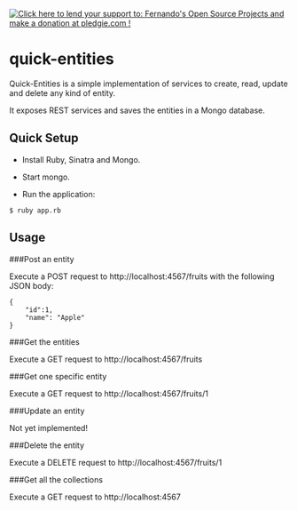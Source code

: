 <a href='https://pledgie.com/campaigns/26743'><img alt='Click here to lend your support to: Fernando&#x27;s Open Source Projects and make a donation at pledgie.com !' src='https://pledgie.com/campaigns/26743.png?skin_name=chrome' border='0' ></a>

quick-entities
==============

Quick-Entities is a simple implementation of services to create, read, update and delete any kind of entity.

It exposes REST services and saves the entities in a Mongo database.


## Quick Setup

* Install Ruby, Sinatra and Mongo.

* Start mongo.

* Run the application: 
```
$ ruby app.rb
```

## Usage

###Post an entity

Execute a POST request to http://localhost:4567/fruits with the following JSON body:
```
{
	"id":1,
	"name": "Apple"
}
```

###Get the entities

Execute a GET request to http://localhost:4567/fruits

###Get one specific entity

Execute a GET request to http://localhost:4567/fruits/1

###Update an entity

Not yet implemented!

###Delete the entity

Execute a DELETE request to http://localhost:4567/fruits/1

###Get all the collections

Execute a GET request to http://localhost:4567
